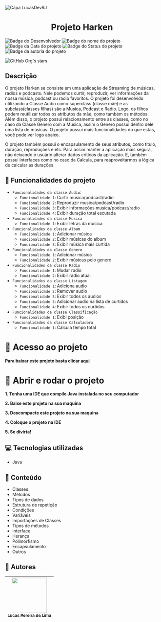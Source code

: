![Capa LucasDevRJ](https://github.com/LucasDevRJ/harken/assets/95040236/73311b1a-dd3c-4a51-9c1c-998b3318d0f5)
<h1 align="center">Projeto Harken</h1>

![Badge do Desenvolvedor](https://img.shields.io/badge/Desenvolvedor-LucasDevRJ-%23000000)
![Badge do nome do projeto](https://img.shields.io/badge/Projeto-Harken-%23000000)
![Badge da Data do projeto](https://img.shields.io/badge/Data-06/2023-%23000000)
![Badge do Status do projeto](https://img.shields.io/badge/Status-Finalizado-%23000000)
![Badge da autoria do projeto](https://img.shields.io/badge/Autoral-Sim-%23000000)

![GitHub Org's stars](https://img.shields.io/github/stars/LucasDevRJ?style=social)

## Descrição
O projeto Harken se consiste em uma aplicação de Streaming de músicas, radios e podcasts. Nele podemos curtir, reproduzir, ver informações da nossa música, podcast ou radio favoritos. O projeto foi desenvolvido utilizando a Classe Audio como superclass (classe mãe) e as subclass(classes filhas) são a Musica, Podcast e Radio. Logo, os filhos podem reutilizar todos os atributos da mãe, como também os métodos. Além disso, o projeto possui relacionamento entre as classes, como no caso da Classe Genero com a Musica, assim o Genero possui dentro dele uma lista de músicas. O projeto possui mais funcionalidades do que estas, você pode ver logo abaixo.

O projeto também possui o encapsulamento de seus atributos, como titulo, duração, reproduções e etc. Para assim manter a aplicação mais segura, não deixando o usuário alterar dados criticos da aplicação. E, também possui interfaces como no caso da Calcula, para reaproveitarmos a lógica de calcular as durações.

## :hammer: Funcionalidades do projeto

- `Funcionalidades da classe Audio`:
    - `Funcionalidade 1`: Curtir musica/podcast/radio
    - `Funcionalidade 2`: Reproduzir musica/podcast/radio
    - `Funcionalidade 3`: Exibir informações musica/podcast/radio
    - `Funcionalidade 4`: Exibir duração total escutada
- `Funcionalidades da classe Musica`
    - `Funcionalidade 1`: Exibir letras da música
- `Funcionalidades da classe Album`
    - `Funcionalidade 1`: Adicionar música
    - `Funcionalidade 2`: Exibir músicas do album
    - `Funcionalidade 3`: Exibir música mais curtida
- `Funcionalidades da classe Genero`
    - `Funcionalidade 1`: Adicionar música
    - `Funcionalidade 2`: Exibir músicas pelo genero
- `Funcionalidades da classe Radio`
    - `Funcionalidade 1`: Mudar radio
    - `Funcionalidade 2`: Exibir radio atual
- `Funcionalidades da classe Listagem`
    - `Funcionalidade 1`: Adiciona audio
    - `Funcionalidade 2`: Remover audio
    - `Funcionalidade 3`: Exibir todos os audios
    - `Funcionalidade 3`: Adicionar audio na lista de curtidos
    - `Funcionalidade 4`: Exibir todos os curtidos
- `Funcionalidades da classe Classificação`
    - `Funcionalidade 1`: Exibi posição
- `Funcionalidades da classe Calculadora`
    - `Funcionalidade 1`: Calcula tempo total

# :file_folder: Acesso ao projeto

**Para baixar este projeto basta clicar [aqui](https://github.com/LucasDevRJ/harken/archive/refs/heads/main.zip)**

# :open_file_folder: Abrir e rodar o projeto

**1. Tenha uma IDE que compile Java instalada no seu computador** 

**2. Baixe este projeto na sua maquina** 

**3. Descompacte este projeto na sua maquina** 

**4. Coloque o projeto na IDE**  

**5. Se divirta!** 

## :computer: Tecnologias utilizadas

- Java

## :bookmark_tabs: Conteúdo

- Classes
- Métodos
- Tipos de dados
- Estrutura de repetição
- Condições
- Variáveis
- Importações de Classes
- Tipos de métodos
- Interface
- Herança
- Polimorfismo
- Encapsulamento
- Outros

## :raising_hand: Autores

| [<img src="https://avatars.githubusercontent.com/u/95040236?v=4" width=115><br><sub>Lucas Pereira de Lima</sub>](https://github.com/LucasDevRJ)
| :---: |

